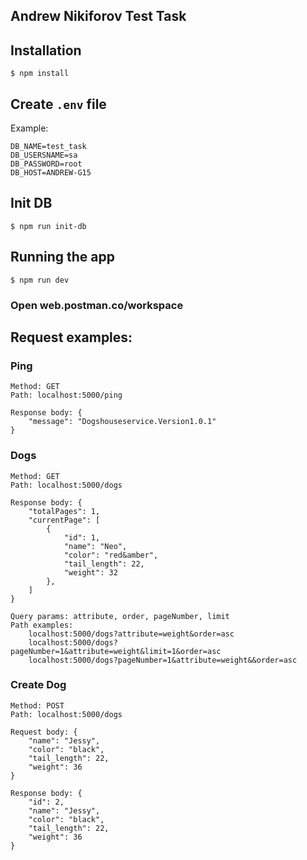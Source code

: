 ## <b>Andrew Nikiforov</b> Test Task

## Installation

```
$ npm install
```

## Create `.env` file

Example:

```
DB_NAME=test_task
DB_USERSNAME=sa
DB_PASSWORD=root
DB_HOST=ANDREW-G15
```

## Init DB

```
$ npm run init-db
```

## Running the app

```
$ npm run dev
```

### Open <a>web.postman.co/workspace</a>

## Request examples:

### Ping

```
Method: GET
Path: localhost:5000/ping

Response body: {
    "message": "Dogshouseservice.Version1.0.1"
}
```

### Dogs

```
Method: GET
Path: localhost:5000/dogs

Response body: {
    "totalPages": 1,
    "currentPage": [
        {
            "id": 1,
            "name": "Neo",
            "color": "red&amber",
            "tail_length": 22,
            "weight": 32
        },
    ]
}

Query params: attribute, order, pageNumber, limit
Path examples: 
    localhost:5000/dogs?attribute=weight&order=asc
    localhost:5000/dogs?pageNumber=1&attribute=weight&limit=1&order=asc
    localhost:5000/dogs?pageNumber=1&attribute=weight&&order=asc
```

### Create Dog

```
Method: POST
Path: localhost:5000/dogs

Request body: {
    "name": "Jessy",
    "color": "black",
    "tail_length": 22,
    "weight": 36
}

Response body: {
    "id": 2,
    "name": "Jessy",
    "color": "black",
    "tail_length": 22,
    "weight": 36
}
```
